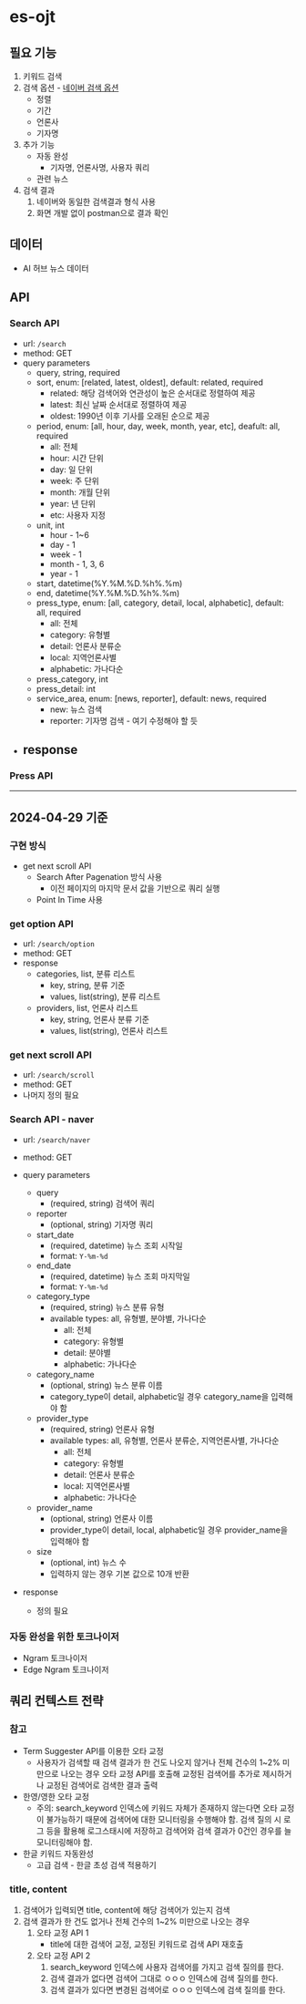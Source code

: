 # es-ojt

## 필요 기능

1. 키워드 검색
2. 검색 옵션 - [네이버 검색 옵션](https://help.naver.com/service/5603/contents/19113?lang=ko)
   - 정렬
   - 기간
   - 언론사
   - 기자명
3. 추가 기능
   - 자동 완성
     - 기자명, 언론사명, 사용자 쿼리
   - 관련 뉴스
4. 검색 결과
   1. 네이버와 동일한 검색결과 형식 사용
   2. 화면 개발 없이 postman으로 결과 확인

## 데이터

- AI 허브 뉴스 데이터

## API

### Search API

- url: `/search`
- method: GET
- query parameters
  - query, string, required
  - sort, enum: [related, latest, oldest], default: related, required
    - related: 해당 검색어와 연관성이 높은 순서대로 정렬하여 제공
    - latest: 최신 날짜 순서대로 정렬하여 제공
    - oldest: 1990년 이후 기사를 오래된 순으로 제공
  - period, enum: [all, hour, day, week, month, year, etc], deafult: all, required
    - all: 전체
    - hour: 시간 단위
    - day: 일 단위
    - week: 주 단위
    - month: 개월 단위
    - year: 년 단위
    - etc: 사용자 지정
  - unit, int
    - hour - 1~6
    - day - 1
    - week - 1
    - month - 1, 3, 6
    - year - 1
  - start, datetime(%Y.%M.%D.%h%.%m)
  - end, datetime(%Y.%M.%D.%h%.%m)
  - press_type, enum: [all, category, detail, local, alphabetic], default: all, required
    - all: 전체
    - category: 유형별
    - detail: 언론사 분류순
    - local: 지역언론사별
    - alphabetic: 가나다순
  - press_category, int
  - press_detail: int
  - service_area, enum: [news, reporter], default: news, required
    - new: 뉴스 검색
    - reporter: 기자명 검색 - 여기 수정해야 할 듯
- response
  - 

### Press API

---

## 2024-04-29 기준

### 구현 방식

- get next scroll API
  - Search After Pagenation 방식 사용
    - 이전 페이지의 마지막 문서 값을 기반으로 쿼리 실행
  - Point In Time 사용

### get option API

- url: `/search/option`
- method: GET
- response
  - categories, list, 분류 리스트
    - key, string, 분류 기준
    - values, list(string), 분류 리스트
  - providers, list, 언론사 리스트
    - key, string, 언론사 분류 기준
    - values, list(string), 언론사 리스트

### get next scroll API

- url: `/search/scroll`
- method: GET
- 나머지 정의 필요

### Search API  - naver

- url: `/search/naver`
- method: GET
- query parameters
  - query
    - (required, string) 검색어 쿼리
  - reporter
    - (optional, string) 기자명 쿼리 
  - start_date
    - (required, datetime) 뉴스 조회 시작일
    - format: `Y-%m-%d`
  - end_date
    - (required, datetime) 뉴스 조회 마지막일
    - format: `Y-%m-%d`
  - category_type
    - (required, string) 뉴스 분류 유형
    - available types: all, 유형별, 분야별, 가나다순
      - all: 전체
      - category: 유형별
      - detail: 분야별
      - alphabetic: 가나다순
  - category_name
    - (optional, string) 뉴스 분류 이름
    - category_type이 detail, alphabetic일 경우 category_name을 입력해야 함
  - provider_type
    - (required, string) 언론사 유형
    - available types: all, 유형별, 언론사 분류순, 지역언론사별, 가나다순
      - all: 전체
      - category: 유형별
      - detail: 언론사 분류순
      - local: 지역언론사별
      - alphabetic: 가나다순
  - provider_name
    - (optional, string) 언론사 이름
    - provider_type이 detail, local, alphabetic일 경우 provider_name을 입력해야 함
  - size
    - (optional, int) 뉴스 수
    - 입력하지 않는 경우 기본 값으로 10개 반환

- response
  - 정의 필요

### 자동 완성을 위한 토크나이저

- Ngram 토크나이저
- Edge Ngram 토크나이저

## 쿼리 컨텍스트 전략

### 참고

- Term Suggester API를 이용한 오타 교정
  - 사용자가 검색할 때 검색 결과가 한 건도 나오지 않거나 전체 건수의 1~2% 미만으로 나오는 경우 오타 교정 API를 호출해 교정된 검색어를 추가로 제시하거나 교정된 검색어로 검색한 결과 출력
- 한영/영한 오타 교정
  - 주의: search_keyword 인덱스에 키워드 자체가 존재하지 않는다면 오타 교정이 불가능하기 때문에 검색어에 대한 모니터링을 수행해야 함. 검색 질의 시 로그 등을 활용해 로그스태시에 저장하고 검색어와 검색 결과가 0건인 경우를 늘 모니터링해야 함.
- 한글 키워드 자동완성
  - 고급 검색 - 한글 초성 검색 적용하기

### title, content

1. 검색어가 입력되면 title, content에 해당 검색어가 있는지 검색
2. 검색 결과가 한 건도 없거나 전체 건수의 1~2% 미만으로 나오는 경우
   1. 오타 교정 API 1
      - title에 대한 검색어 교정, 교정된 키워드로 검색 API 재호출
   2. 오타 교정 API 2
      1. search_keyword 인덱스에 사용자 검색어를 가지고 검색 질의를 한다.
      2. 검색 결과가 없다면 검색어 그대로 ㅇㅇㅇ 인덱스에 검색 질의를 한다.
      3. 검색 결과가 있다면 변경된 검색어로 ㅇㅇㅇ 인덱스에 검색 질의를 한다.
